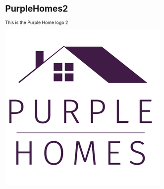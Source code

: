 # PurpleHomes2
This is the Purple Home logo 2

![Alt text](PurpleHomes2.png?raw=true "PurpleHome Logo 2")